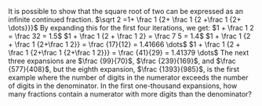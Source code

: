 It is possible to show that the square root of two can be expressed as an infinite continued fraction.
$\sqrt 2 =1+ \frac 1 {2+ \frac 1 {2 +\frac 1 {2+ \dots}}}$
By expanding this for the first four iterations, we get:
$1 + \frac 1 2 = \frac  32 = 1.5$
$1 + \frac 1 {2 + \frac 1 2} = \frac 7 5 = 1.4$
$1 + \frac 1 {2 + \frac 1 {2+\frac 1 2}} = \frac {17}{12} = 1.41666 \dots$
$1 + \frac 1 {2 + \frac 1 {2+\frac 1 {2+\frac 1 2}}} = \frac {41}{29} = 1.41379 \dots$
The next three expansions are $\frac {99}{70}$, $\frac {239}{169}$, and $\frac {577}{408}$, but the eighth expansion, $\frac {1393}{985}$, is the first example where the number of digits in the numerator exceeds the number of digits in the denominator.
In the first one-thousand expansions, how many fractions contain a numerator with more digits than the denominator?
